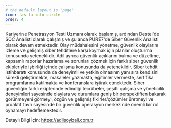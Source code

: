 ```yaml
---
# the default layout is 'page'
icon: fas fa-info-circle
order: 4
---
```


Kariyerine Penetrasyon Testi Uzmanı olarak başlamış, ardından Destel'de SOC Analisti olarak çalışmış ve şu anda PURE7'de Siber Güvenlik Analisti olarak devam etmektedir. Olay müdahalesini yönetme, güvenlik olaylarını izleme ve gelişmiş siber tehditlere karşı koymak için planlar oluşturma konusunda yeteneklidir. Adil ayrıca güvenlik açıklarını bulma ve düzeltme, kapsamlı raporlar hazırlama ve sorunları çözmek için farklı siber güvenlik ekipleriyle işbirliği içinde çalışma konusunda da yeteneklidir. Siber tehdit istihbaratı konusunda da deneyimli ve yetkin olmasının yanı sıra kendisini sürekli geliştirmekte, makaleler yazmakta, eğitimler vermekte, sertifika programlarına katılmakta ve konferanslara iştirak etmektedir. Siber güvenliğin farklı ekiplerinde edindiği tecrübeler, çeşitli çalışma ve yöneticilik deneyimleri sayesinde olaylara ve durumlara geniş bir perspektiften bakarak görünmeyeni görmeyi, özgün ve gelişmiş fikirler/çözümler üretmeyi ve proaktif tavrı sayesinde bir güvenlik operasyon merkezinde önemli bir rol oynamayı hedeflemektedir.

Detaylı Bilgi İçin:
https://adilsoybali.com.tr
